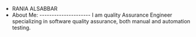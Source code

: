 - RANIA ALSABBAR
- About Me: ---------------------  I am quality Assurance Engineer specializing in software quality assurance, both manual and automation testing.

